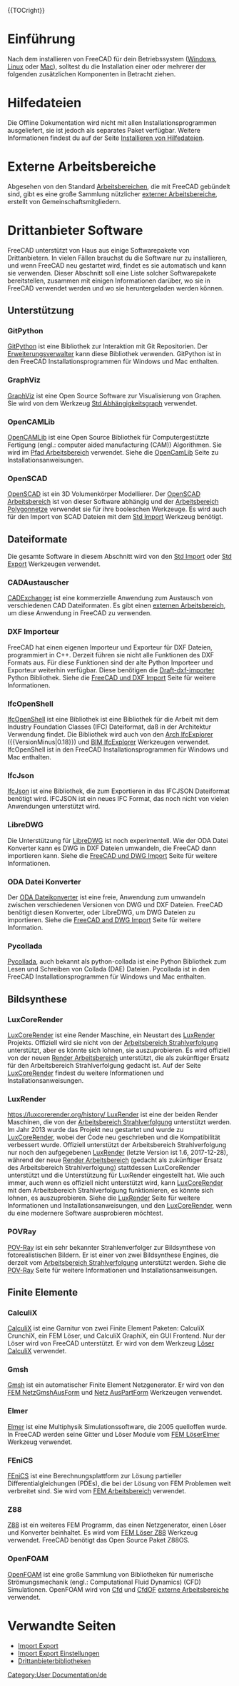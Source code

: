 





{{TOCright}}

# Einführung

Nach dem installieren von FreeCAD für dein Betriebssystem ([Windows](Installing_on_Windows/de.md), [Linux](Installing_on_Linux/de.md) oder [Mac](Installing_on_Mac/de.md)), solltest du die Installation einer oder mehrerer der folgenden zusätzlichen Komponenten in Betracht ziehen.

# Hilfedateien

Die Offline Dokumentation wird nicht mit allen Installationsprogrammen ausgeliefert, sie ist jedoch als separates Paket verfügbar. Weitere Informationen findest du auf der Seite [Installieren von Hilfedateien](Installing_Helpfile/de.md).

# Externe Arbeitsbereiche 

Abgesehen von den Standard [Arbeitsbereichen](workbenches/de.md), die mit FreeCAD gebündelt sind, gibt es eine große Sammlung nützlicher [externer Arbeitsbereiche](External_workbenches/de.md), erstellt von Gemeinschaftsmitgliedern.

# Drittanbieter Software 

FreeCAD unterstützt von Haus aus einige Softwarepakete von Drittanbietern. In vielen Fällen brauchst du die Software nur zu installieren, und wenn FreeCAD neu gestartet wird, findet es sie automatisch und kann sie verwenden. Dieser Abschnitt soll eine Liste solcher Softwarepakete bereitstellen, zusammen mit einigen Informationen darüber, wo sie in FreeCAD verwendet werden und wo sie heruntergeladen werden können.

## Unterstützung

### GitPython

[GitPython](https://github.com/gitpython-developers/GitPython) ist eine Bibliothek zur Interaktion mit Git Repositorien. Der [Erweiterungsverwalter](Std_AddonMgr/de.md) kann diese Bibliothek verwenden. GitPython ist in den FreeCAD Installationsprogrammen für Windows und Mac enthalten.

### GraphViz

[GraphViz](https://www.graphviz.org) ist eine Open Source Software zur Visualisierung von Graphen. Sie wird von dem Werkzeug [Std Abhängigkeitsgraph](Std_DependencyGraph/de.md) verwendet.

### OpenCAMLib

[OpenCAMLib](http://www.anderswallin.net/CAM) ist eine Open Source Bibliothek für Computergestützte Fertigung (engl.: computer aided manufacturing (CAM)) Algorithmen. Sie wird im [Pfad Arbeitsbereich](Path_Workbench/de.md) verwendet. Siehe die [OpenCamLib](OpenCamLib/de.md) Seite zu Installationsanweisungen.

### OpenSCAD

[OpenSCAD](https://www.openscad.org) ist ein 3D Volumenkörper Modellierer. Der [OpenSCAD Arbeitsbereich](OpenSCAD_Workbench/de.md) ist von dieser Software abhängig und der [ Arbeitsbereich Polygonnetze](Mesh_Workbench/de.md) verwendet sie für ihre booleschen Werkzeuge. Es wird auch für den Import von SCAD Dateien mit dem [Std Import](Std_Import/de.md) Werkzeug benötigt.

## Dateiformate

Die gesamte Software in diesem Abschnitt wird von den [Std Import](Std_Import/de.md) oder [Std Export](Std_Export/de.md) Werkzeugen verwendet.

### CADAustauscher

[CADExchanger](https://cadexchanger.com) ist eine kommerzielle Anwendung zum Austausch von verschiedenen CAD Dateiformaten. Es gibt einen [externen Arbeitsbereich](https://github.com/yorikvanhavre/CADExchanger), um diese Anwendung in FreeCAD zu verwenden.

### DXF Importeur 

FreeCAD hat einen eigenen Importeur und Exporteur für DXF Dateien, programmiert in C++. Derzeit führen sie nicht alle Funktionen des DXF Formats aus. Für diese Funktionen sind der alte Python Importeer und Exporteur weiterhin verfügbar. Diese benötigen die [Draft-dxf-importer](https://github.com/yorikvanhavre/Draft-dxf-importer) Python Bibliothek. Siehe die [FreeCAD und DXF Import](FreeCAD_und_DXF_Import/de.md) Seite für weitere Informationen.

### IfcOpenShell

[IfcOpenShell](http://ifcopenshell.org) ist eine Bibliothek ist eine Bibliothek für die Arbeit mit dem Industry Foundation Classes (IFC) Dateiformat, daß in der Architektur Verwendung findet. Die Bibliothek wird auch von den [Arch IfcExplorer](Arch_IfcExplorer/de.md) ({{VersionMinus|0.18}}) und [BIM IfcExplorer](BIM_IfcExplorer/de.md) Werkzeugen verwendet. IfcOpenShell ist in den FreeCAD Installationsprogrammen für Windows und Mac enthalten.

### IfcJson

[IfcJson](https://github.com/buildingSMART/ifcJSON) ist eine Bibliothek, die zum Exportieren in das IFCJSON Dateiformat benötigt wird. IFCJSON ist ein neues IFC Format, das noch nicht von vielen Anwendungen unterstützt wird.

### LibreDWG

Die Unterstützung für [LibreDWG](https://www.gnu.org/software/libredwg) ist noch experimentell. Wie der ODA Datei Konverter kann es DWG in DXF Dateien umwandeln, die FreeCAD dann importieren kann. Siehe die [FreeCAD und DWG Import](FreeCAD_und_DWG_Import/de.md) Seite für weitere Informationen.

### ODA Datei Konverter 

Der [ODA Dateikonverter](https://www.opendesign.com/guestfiles/oda_file_converter) ist eine freie, Anwendung zum umwandeln zwischen verschiedenen Versionen von DWG und DXF Dateien. FreeCAD benötigt diesen Konverter, oder LibreDWG, um DWG Dateien zu importieren. Siehe die [FreeCAD and DWG Import](FreeCAD_and_DWG_Import/de.md) Seite für weitere Information.

### Pycollada

[Pycollada](https://github.com/pycollada/pycollada/releases), auch bekannt als python-collada ist eine Python Bibliothek zum Lesen und Schreiben von Collada (DAE) Dateien. Pycollada ist in den FreeCAD Installationsprogrammen für Windows und Mac enthalten.

## Bildsynthese

### LuxCoreRender

[LuxCoreRender](https://www.luxcorerender.org) ist eine Render Maschine, ein Neustart des [LuxRender](LuxRender/de.md) Projekts. Offiziell wird sie nicht von der [Arbeitsbereich Strahlverfolgung](Raytracing_Workbench/de.md) unterstützt, aber es könnte sich lohnen, sie auszuprobieren. Es wird offiziell von der neuen [Render Arbeitsbereich](https://github.com/FreeCAD/FreeCAD-render) unterstützt, die als zukünftiger Ersatz für den Arbeitsbereich Strahlverfolgung gedacht ist. Auf der Seite [LuxCoreRender](LuxCoreRender/de.md) findest du weitere Informationen und Installationsanweisungen.

### LuxRender

[https://luxcorerender.org/history/ LuxRender](https://luxcorerender.org/history/_LuxRender.md) ist eine der beiden Render Maschinen, die von der [Arbeitsbereich Strahlverfolgung](Raytracing_Workbench/de.md) unterstützt werden. Im Jahr 2013 wurde das Projekt neu gestartet und wurde zu [LuxCoreRender](LuxCoreRender/de.md), wobei der Code neu geschrieben und die Kompatibilität verbessert wurde. Offiziell unterstützt der Arbeitsbereich Strahlverfolgung nur noch den aufgegebenen [LuxRender](LuxRender/de.md) (letzte Version ist 1.6, 2017-12-28), während der neue [Render Arbeitsbereich](https://github.com/FreeCAD/FreeCAD-render) (gedacht als zukünftiger Ersatz des Arbeitsbereich Strahlverfolgung) stattdessen LuxCoreRender unterstützt und die Unterstützung für LuxRender eingestellt hat. Wie auch immer, auch wenn es offiziell nicht unterstützt wird, kann [LuxCoreRender](LuxCoreRender/de.md) mit dem Arbeitsbereich Strahlverfolgung funktionieren, es könnte sich lohnen, es auszuprobieren. Siehe die [LuxRender](LuxRender/de.md) Seite für weitere Informationen und Installationsanweisungen, und den [LuxCoreRender](LuxCoreRender/de.md), wenn du eine modernere Software ausprobieren möchtest.

### POVRay

[POV-Ray](https://www.povray.org) ist ein sehr bekannter Strahlenverfolger zur Bildsynthese von fotorealistischen Bildern. Er ist einer von zwei Bildsynthese Engines, die derzeit vom [Arbeitsbereich Strahlverfolgung](Raytracing_Workbench/de.md) unterstützt werden. Siehe die [POV-Ray](POV-Ray/de.md) Seite für weitere Informationen und Installationsanweisungen.

## Finite Elemente 

### CalculiX

[CalculiX](http://calculix.de) ist eine Garnitur von zwei Finite Element Paketen: CalculiX CrunchiX, ein FEM Löser, und CalculiX GraphiX, ein GUI Frontend. Nur der Löser wird von FreeCAD unterstützt. Er wird von dem Werkzeug [Löser CalculiX](FEM_SolverCalculiX/de.md) verwendet.

### Gmsh

[Gmsh](http://gmsh.info) ist ein automatischer Finite Element Netzgenerator. Er wird von den [FEM NetzGmshAusForm](FEM_MeshGmshFromShape/de.md) und [Netz AusPartForm](Mesh_FromPartShape/de.md) Werkzeugen verwendet.

### Elmer

[Elmer](https://www.csc.fi/web/elmer) ist eine Multiphysik Simulationssoftware, die 2005 quelloffen wurde. In FreeCAD werden seine Gitter und Löser Module vom [FEM LöserElmer](FEM_SolverElmer/de.md) Werkzeug verwendet.

### FEniCS

[FEniCS](https://fenicsproject.org) ist eine Berechnungsplattform zur Lösung partieller Differentialgleichungen (PDEs), die bei der Lösung von FEM Problemen weit verbreitet sind. Sie wird vom [FEM Arbeitsbereich](FEM_Workbench/de.md) verwendet.

### Z88

[Z88](https://en.z88.de) ist ein weiteres FEM Programm, das einen Netzgenerator, einen Löser und Konverter beinhaltet. Es wird vom [FEM Löser Z88](FEM_SolverZ88/de.md) Werkzeug verwendet. FreeCAD benötigt das Open Source Paket Z88OS.

### OpenFOAM

[OpenFOAM](https://openfoam.org) ist eine große Sammlung von Bibliotheken für numerische Strömungsmechanik (engl.: Computational Fluid Dynamics) (CFD) Simulationen. OpenFOAM wird von [Cfd](Cfd_Workbench/de.md) und [CfdOF](https://github.com/jaheyns/CfdOF) [externe Arbeitsbereiche](external_workbenches/de.md) verwendet.

# Verwandte Seiten 

-   [Import Export](Import_Export/de.md)
-   [Import Export Einstellungen](Import_Export_Preferences/de.md)
-   [Drittanbieterbibliotheken](Third_Party_Libraries/de.md)




[Category:User Documentation/de](Category:User_Documentation/de.md)
